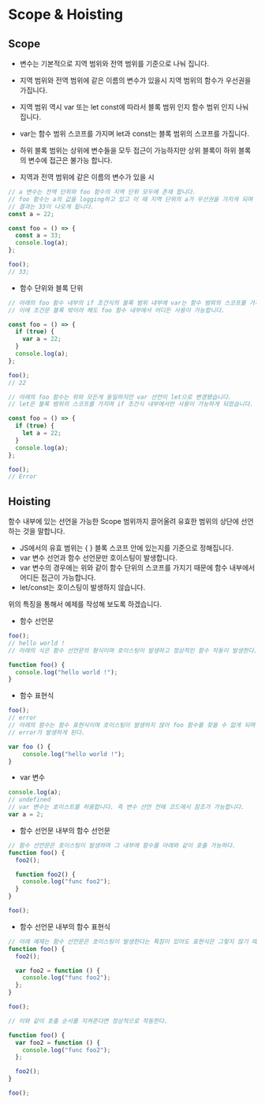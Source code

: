 # Scope & Hoisting

## Scope

- 변수는 기본적으로 지역 범위와 전역 범위를 기준으로 나눠 집니다.
- 지역 범위와 전역 범위에 같은 이름의 변수가 있을시 지역 범위의 함수가 우선권을 가집니다.
- 지역 범위 역시 var 또는 let const에 따라서 블록 범위 인지 함수 범위 인지 나눠 집니다.
- var는 함수 범위 스코프를 가지며 let과 const는 블록 범위의 스코프를 가집니다.
- 하위 블록 범위는 상위에 변수들을 모두 접근이 가능하지만 상위 블록이 하위 블록의 변수에 접근은 불가능 합니다.

- 지역과 전역 범위에 같은 이름의 변수가 있을 시

```jsx
// a 변수는 전역 단위와 foo 함수의 지역 단위 모두에 존재 합니다.
// foo 함수는 a의 값을 logging하고 있고 이 때 지역 단위의 a가 우선권을 가지게 되며
// 결과는 33이 나오게 됩니다.
const a = 22;

const foo = () => {
  const a = 33;
  console.log(a);
};

foo();
// 33;
```

- 함수 단위와 블록 단위

```jsx
// 아래의 foo 함수 내부의 if 조건식의 블록 범위 내부에 var는 함수 범위의 스코프를 가지는 특성이 있습니다.
// 이에 조건문 블록 밖이라 해도 foo 함수 내부에서 어디든 사용이 가능합니다.

const foo = () => {
  if (true) {
    var a = 22;
  }
  console.log(a);
};

foo();
// 22

// 아래의 foo 함수는 위와 모든게 동일하지만 var 선언이 let으로 변경됐습니다.
// let은 블록 범위의 스코프를 가지며 if 조건식 내부에서만 사용이 가능하게 되었습니다.

const foo = () => {
  if (true) {
    let a = 22;
  }
  console.log(a);
};

foo();
// Error
```

## Hoisting

함수 내부에 있는 선언을 가능한 Scope 범위까지 끌어올려 유효한 범위의 상단에 선언하는 것을 말합니다.

- JS에서의 유효 범위는 { } 블록 스코프 안에 있는지를 기준으로 정해집니다.
- var 변수 선언과 함수 선언문만 호이스팅이 발생합니다.
- var 변수의 경우에는 위와 같이 함수 단위의 스코프를 가지기 때문에 함수 내부에서 어디든 접근이 가능합니다.
- let/const는 호이스팅이 발생하지 않습니다.

위의 특징을 통해서 예제를 작성해 보도록 하겠습니다.

- 함수 선언문

```jsx
foo();
// hello world !
// 아래의 식은 함수 선언문의 형식이며 호이스팅이 발생하고 정상적인 함수 작동이 발생한다.

function foo() {
  console.log("hello world !");
}
```

- 함수 표현식

```jsx
foo();
// error
// 아래의 함수는 함수 표현식이며 호이스팅이 발생하지 않아 foo 함수를 찾을 수 없게 되며
// error가 발생하게 된다.

var foo () {
	console.log("hello world !");
}
```

- var 변수

```jsx
console.log(a);
// undefined
// var 변수는 호이스트를 허용합니다. 즉 변수 선언 전에 코드에서 참조가 가능합니다.
var a = 2;
```

- 함수 선언문 내부의 함수 선언문

```jsx
// 함수 선언문은 호이스팅이 발생하며 그 내부에 함수를 아래와 같이 호출 가능하다.
function foo() {
  foo2();

  function foo2() {
    console.log("func foo2");
  }
}

foo();
```

- 함수 선언문 내부의 함수 표현식

```jsx
// 아래 예제는 함수 선언문은 호이스팅이 발생한다는 특징이 있어도 표현식은 그렇지 않기 때문에 에러가 발생한다.
function foo() {
  foo2();

  var foo2 = function () {
    console.log("func foo2");
  };
}

foo();

// 이와 같이 호출 순서를 지켜준다면 정상적으로 작동한다.

function foo() {
  var foo2 = function () {
    console.log("func foo2");
  };

  foo2();
}

foo();
```
